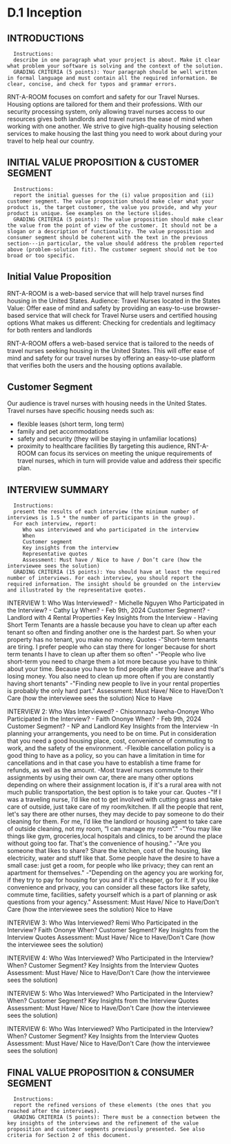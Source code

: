 # D.1 Inception
INTRODUCTIONS
-------------
      Instructions:
      describe in one paragraph what your project is about. Make it clear what problem your software is solving and the context of the solution.
      GRADING CRITERIA (5 points): Your paragraph should be well written in formal language and must contain all the required information. Be clear, concise, and check for typos and grammar errors. 


RNT-A-ROOM focuses on comfort and safety for our Travel Nurses. Housing options are tailored for them and their professions. With our security processing system, only allowing travel nurses access to our resources gives both landlords and travel nurses the ease of mind when working with one another. We strive to give high-quality housing selection services to make housing the last thing you need to work about during your travel to help heal our country. 


INITIAL VALUE PROPOSITION & CUSTOMER SEGMENT
---------------------------------------------
      Instructions: 
      report the initial guesses for the (i) value proposition and (ii) customer segment. The value proposition should make clear what your product is, the target customer, the value you provide, and why your product is unique. See examples on the lecture slides.
      GRADING CRITERIA (5 points): The value proposition should make clear the value from the point of view of the customer. It should not be a slogan or a description of functionality. The value proposition and consumer segment should be coherent with the text in the previous section---in particular, the value should address the problem reported above (problem-solution fit). The customer segment should not be too broad or too specific. 

Initial Value Proposition
-------------------------
RNT-A-ROOM is a web-based service that will help travel nurses find housing in the United States.
Audience: Travel Nurses located in the States
Value: Offer ease of mind and safety by providing an easy-to-use browser-based service that will check for Travel Nurse users and certified housing options
What makes us different: Checking for credentials and legitimacy for both renters and landlords

RNT-A-ROOM offers a web-based service that is tailored to the needs of travel nurses seeking housing in the United States. This will offer ease of mind and safety for our travel nurses by offering an easy-to-use platform that verifies both the users and the housing options available. 


Customer Segment
----------------
Our audience is travel nurses with housing needs in the United States. Travel nurses have specific housing needs such as:
- flexible leases (short term, long term)
- family and pet accommodations
- safety and security (they will be staying in unfamiliar locations)
- proximity to healthcare facilities
By targeting this audience, RNT-A-ROOM can focus its services on meeting the unique requirements of travel nurses, which in turn will provide value and address their specific plan.


INTERVIEW SUMMARY
-----------------
      Instructions:
      present the results of each interview (the minimum number of interviews is 1.5 * the number of participants in the group). 
      For each interview, report:
         Who was interviewed and who participated in the interview
         When
         Customer segment
         Key insights from the interview
         Representative quotes
         Assessment: Must have / Nice to have / Don’t care (how the interviewee sees the solution)
      GRADING CRITERIA (15 points): You should have at least the required number of interviews. For each interview, you should report the required information. The insight should be grounded on the interview and illustrated by the representative quotes. 


INTERVIEW 1:
      Who Was Interviewed?
      - Michelle Nguyen
      Who Participated in the Interview?
      - Cathy Ly
      When?
      - Feb 9th, 2024
      Customer Segment?
      - Landlord with 4 Rental Properties
      Key Insights from the Interview
      - Having Short Term Tenants are a hassle because you have to clean up after each tenant so often and finding another one is the hardest part. So when your property has no tenant, you make no money.
      Quotes
      -"Short-term tenants are tiring. I prefer people who can stay there for longer because for short term tenants I have to clean up after them so often"
      -"People who live short-term you need to charge them a lot more because you have to think about your time. Because you have to find people after they leave and that's losing money. You also need to clean up more often if you are constantly having short tenants"
      -"Finding new people to live in your rental properties is probably the only hard part."
      Assessment: Must Have/ Nice to Have/Don't Care (how the interviewee sees the solution)
      Nice to Have


INTERVIEW 2:
      Who Was Interviewed?
      - Chisomnazu Iweha-Ononye
      Who Participated in the Interview?
      - Faith Ononye
      When?
      - Feb 9th, 2024
      Customer Segment?
      - NP and Landlord
      Key Insights from the Interview
      -In planning your arrangements, you need to be on time. Put in consideration that you need a good housing place, cost, convenience of commuting to work, and the safety of the environment.
      -Flexible cancellation policy is a good thing to have as a policy, so you can have a limitation in time for cancellations and in that case you have to establish a time frame for refunds, as well as the amount.
      -Most travel nurses commute to their assignments by using their own car, there are many other options depending on where their assignment location is, if it's a rural area with not much public transportation, the best option is to take your car.
      Quotes
      -"If I was a traveling nurse, I’d like not to get involved with cutting grass and take care of outside, just take care of my room/kitchen. If all the people that rent, let's say there are other nurses, they may decide to pay someone to do their cleaning for them. For me, I’d like the landlord or housing agent to take care of outside cleaning, not my room, “I can manage my room”."
      -"You may like things like gym, groceries,local hospitals and clinics, to be around the place without going too far. That's the convenience of housing."
      -"Are you someone that likes to share? Share the kitchen, cost of the housing, like electricity, water and stuff like that. Some people have the desire to have a small case: just get a room, for people who like privacy; they can rent an apartment for themselves."
      -"Depending on the agency you are working for, if they try to pay for housing for you and if it's cheaper, go for it. If you like convenience and privacy, you can consider all these factors like safety, commute time, facilities, safety yourself which is a part of planning or ask questions from your agency."
      Assessment: Must Have/ Nice to Have/Don't Care (how the interviewee sees the solution)
      Nice to Have


INTERVIEW 3:
      Who Was Interviewed?
      Remi
      Who Participated in the Interview?
      Faith Ononye
      When?
      Customer Segment?
      Key Insights from the Interview
      Quotes
      Assessment: Must Have/ Nice to Have/Don't Care (how the interviewee sees the solution)


INTERVIEW 4:
      Who Was Interviewed?
      Who Participated in the Interview?
      When?
      Customer Segment?
      Key Insights from the Interview
      Quotes
      Assessment: Must Have/ Nice to Have/Don't Care (how the interviewee sees the solution)


INTERVIEW 5:
      Who Was Interviewed?
      Who Participated in the Interview?
      When?
      Customer Segment?
      Key Insights from the Interview
      Quotes
      Assessment: Must Have/ Nice to Have/Don't Care (how the interviewee sees the solution)


INTERVIEW 6:
      Who Was Interviewed?
      Who Participated in the Interview?
      When?
      Customer Segment?
      Key Insights from the Interview
      Quotes
      Assessment: Must Have/ Nice to Have/Don't Care (how the interviewee sees the solution)



FINAL VALUE PROPOSITION & CONSUMER SEGMENT
------------------------------------------
      Instructions:
      report the refined versions of these elements (the ones that you reached after the interviews). 
      GRADING CRITERIA (5 points): There must be a connection between the key insights of the interviews and the refinement of the value proposition and customer segments previously presented. See also criteria for Section 2 of this document.
